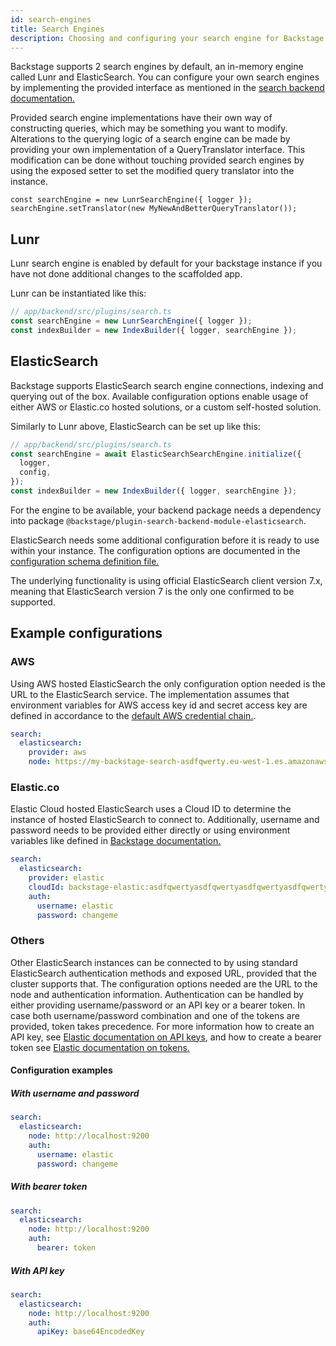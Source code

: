 ```yaml
---
id: search-engines
title: Search Engines
description: Choosing and configuring your search engine for Backstage
---
```


Backstage supports 2 search engines by default, an in-memory engine called Lunr
and ElasticSearch. You can configure your own search engines by implementing the
provided interface as mentioned in the
[search backend documentation.](./getting-started.md#Backend)

Provided search engine implementations have their own way of constructing
queries, which may be something you want to modify. Alterations to the querying
logic of a search engine can be made by providing your own implementation of a
QueryTranslator interface. This modification can be done without touching
provided search engines by using the exposed setter to set the modified query
translator into the instance.

```
const searchEngine = new LunrSearchEngine({ logger });
searchEngine.setTranslator(new MyNewAndBetterQueryTranslator());
```

## Lunr

Lunr search engine is enabled by default for your backstage instance if you have
not done additional changes to the scaffolded app.

Lunr can be instantiated like this:

```typescript
// app/backend/src/plugins/search.ts
const searchEngine = new LunrSearchEngine({ logger });
const indexBuilder = new IndexBuilder({ logger, searchEngine });
```

## ElasticSearch

Backstage supports ElasticSearch search engine connections, indexing and
querying out of the box. Available configuration options enable usage of either
AWS or Elastic.co hosted solutions, or a custom self-hosted solution.

Similarly to Lunr above, ElasticSearch can be set up like this:

```typescript
// app/backend/src/plugins/search.ts
const searchEngine = await ElasticSearchSearchEngine.initialize({
  logger,
  config,
});
const indexBuilder = new IndexBuilder({ logger, searchEngine });
```

For the engine to be available, your backend package needs a dependency into
package `@backstage/plugin-search-backend-module-elasticsearch`.

ElasticSearch needs some additional configuration before it is ready to use
within your instance. The configuration options are documented in the
[configuration schema definition file.](https://github.com/backstage/backstage/blob/master/plugins/search-backend-module-elasticsearch/config.d.ts)

The underlying functionality is using official ElasticSearch client version 7.x,
meaning that ElasticSearch version 7 is the only one confirmed to be supported.

## Example configurations

### AWS

Using AWS hosted ElasticSearch the only configuration option needed is the URL
to the ElasticSearch service. The implementation assumes that environment
variables for AWS access key id and secret access key are defined in accordance
to the
[default AWS credential chain.](https://docs.aws.amazon.com/sdk-for-javascript/v2/developer-guide/setting-credentials-node.html).

```yaml
search:
  elasticsearch:
    provider: aws
    node: https://my-backstage-search-asdfqwerty.eu-west-1.es.amazonaws.com
```

### Elastic.co

Elastic Cloud hosted ElasticSearch uses a Cloud ID to determine the instance of
hosted ElasticSearch to connect to. Additionally, username and password needs to
be provided either directly or using environment variables like defined in
[Backstage documentation.](https://backstage.io/docs/conf/writing#includes-and-dynamic-data)

```yaml
search:
  elasticsearch:
    provider: elastic
    cloudId: backstage-elastic:asdfqwertyasdfqwertyasdfqwertyasdfqwerty==
    auth:
      username: elastic
      password: changeme
```

### Others

Other ElasticSearch instances can be connected to by using standard
ElasticSearch authentication methods and exposed URL, provided that the cluster
supports that. The configuration options needed are the URL to the node and
authentication information. Authentication can be handled by either providing
username/password or an API key or a bearer token. In case both
username/password combination and one of the tokens are provided, token takes
precedence. For more information how to create an API key, see
[Elastic documentation on API keys](https://www.elastic.co/guide/en/elasticsearch/reference/current/security-api-create-api-key.html),
and how to create a bearer token see
[Elastic documentation on tokens.](https://www.elastic.co/guide/en/elasticsearch/reference/current/security-api-create-service-token.html)

#### Configuration examples

##### With username and password

```yaml
search:
  elasticsearch:
    node: http://localhost:9200
    auth:
      username: elastic
      password: changeme
```

##### With bearer token

```yaml
search:
  elasticsearch:
    node: http://localhost:9200
    auth:
      bearer: token
```

##### With API key

```yaml
search:
  elasticsearch:
    node: http://localhost:9200
    auth:
      apiKey: base64EncodedKey
```
